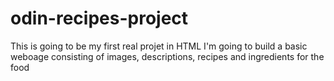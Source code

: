 # odin-recipes-project

This is going to be my first real projet in HTML
I'm going to build a basic weboage consisting of images, descriptions, recipes and ingredients for the food
